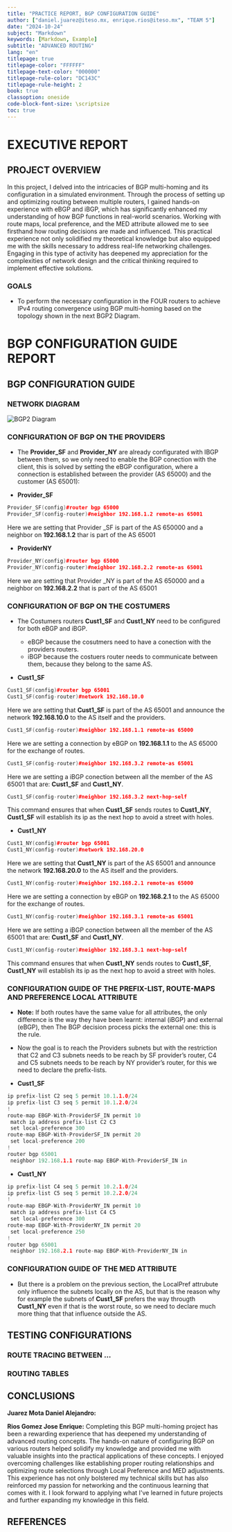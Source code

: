 ```yaml
---
title: "PRACTICE REPORT, BGP CONFIGURATION GUIDE"
author: ["daniel.juarez@iteso.mx, enrique.rios@iteso.mx", "TEAM 5"]
date: "2024-10-24"
subject: "Markdown"
keywords: [Markdown, Example]
subtitle: "ADVANCED ROUTING"
lang: "en"
titlepage: true
titlepage-color: "FFFFFF"
titlepage-text-color: "000000"
titlepage-rule-color: "DC143C"
titlepage-rule-height: 2
book: true
classoption: oneside
code-block-font-size: \scriptsize
toc: true
---
```


# EXECUTIVE REPORT

## PROJECT OVERVIEW

In this project, I delved into the intricacies of BGP multi-homing and its configuration in a simulated environment. Through the process of setting up and optimizing routing between multiple routers, I gained hands-on experience with eBGP and iBGP, which has significantly enhanced my understanding of how BGP functions in real-world scenarios. Working with route maps, local preference, and the MED attribute allowed me to see firsthand how routing decisions are made and influenced. This practical experience not only solidified my theoretical knowledge but also equipped me with the skills necessary to address real-life networking challenges. Engaging in this type of activity has deepened my appreciation for the complexities of network design and the critical thinking required to implement effective solutions.

### GOALS

- To perform the necessary configuration in the FOUR routers to achieve IPv4 routing convergence using BGP multi-homing based on the topology shown in the next BGP2 Diagram.

# BGP CONFIGURATION GUIDE REPORT

## BGP CONFIGURATION GUIDE

### NETWORK DIAGRAM

![BGP2 Diagram](image.png)


### CONFIGURATION OF BGP ON THE PROVIDERS

- The **Provider_SF** and **Provider_NY** are already configurated with IBGP between them, so we only need to enable the BGP conection with the client, this is solved by setting the eBGP configuration, where a connection is established between the provider (AS 65000) and the customer (AS 65001):

- **Provider_SF**
```cpp
Provider_SF(config)#router bgp 65000
Provider_SF(config-router)#neighbor 192.168.1.2 remote-as 65001
```
Here we are setting that Provider _SF is part of the AS 650000 and a neighbor on **192.168.1.2** thar is part of the AS 65001

- **ProviderNY**
```cpp
Provider_NY(config)#router bgp 65000
Provider_NY(config-router)#neighbor 192.168.2.2 remote-as 65001
```
Here we are setting that Provider _NY is part of the AS 650000 and a neighbor on **192.168.2.2** that is part of the AS 65001


### CONFIGURATION OF BGP ON THE COSTUMERS

- The Costumers routers **Cust1_SF** and **Cust1_NY** need to be configured for both eBGP and iBGP.
  - eBGP because the cosutmers need to have a conection with the providers routers.
  - iBGP because the costuers router needs to communicate between them, because they belong to the same AS.

- **Cust1_SF**
```cpp
Cust1_SF(config)#router bgp 65001
Cust1_SF(config-router)#network 192.168.10.0
```
Here we are setting that **Cust1_SF** is part of the AS 65001 and announce the network **192.168.10.0** to the AS itself and the providers.

```cpp
Cust1_SF(config-router)#neighbor 192.168.1.1 remote-as 65000
```
Here we are setting a connection by eBGP on **192.168.1.1** to the AS 65000 for the exchange of routes.

```cpp
Cust1_SF(config-router)#neighbor 192.168.3.2 remote-as 65001
```
Here we are setting a iBGP conection between all the member of the AS 65001 that are: **Cust1_SF** and **Cust1_NY**.

```cpp
Cust1_SF(config-router)#neighbor 192.168.3.2 next-hop-self
```
This command ensures that when **Cust1_SF** sends routes to **Cust1_NY**, **Cust1_SF** will establish its ip as the next hop to avoid a street with holes.



- **Cust1_NY**
```cpp
Cust1_NY(config)#router bgp 65001
Cust1_NY(config-router)#network 192.168.20.0
```
Here we are setting that **Cust1_NY** is part of the AS 65001 and announce the network **192.168.20.0** to the AS itself and the providers.

```cpp
Cust1_NY(config-router)#neighbor 192.168.2.1 remote-as 65000
```
Here we are setting a connection by eBGP on **192.168.2.1** to the AS 65000 for the exchange of routes.

```cpp
Cust1_NY(config-router)#neighbor 192.168.3.1 remote-as 65001
```
Here we are setting a iBGP conection between all the member of the AS 65001 that are: **Cust1_SF** and **Cust1_NY**.

```cpp
Cust1_NY(config-router)#neighbor 192.168.3.1 next-hop-self
```
This command ensures that when **Cust1_NY** sends routes to **Cust1_SF**, **Cust1_NY** will establish its ip as the next hop to avoid a street with holes.



### CONFIGURATION GUIDE OF THE PREFIX-LIST, ROUTE-MAPS AND PREFERENCE LOCAL ATTRIBUTE

- **Note:** If both routes have the same value for all attributes, the only difference is the way they have been learnt: internal (iBGP) and external (eBGP), then The BGP decision process picks the external one: this is the rule. 

- Now the goal is to reach the Providers subnets but with the restriction that C2 and C3 subnets needs to be reach by SF provider’s router, C4 and C5 subnets needs to be reach by NY provider’s router, for this we need to declare the prefix-lists.

- **Cust1_SF**
```cpp
ip prefix-list C2 seq 5 permit 10.1.1.0/24
ip prefix-list C3 seq 5 permit 10.1.2.0/24
!
route-map EBGP-With-ProviderSF_IN permit 10
 match ip address prefix-list C2 C3
 set local-preference 300
route-map EBGP-With-ProviderSF_IN permit 20
 set local-preference 200
!
router bgp 65001
 neighbor 192.168.1.1 route-map EBGP-With-ProviderSF_IN in
```

- **Cust1_NY**
```cpp
ip prefix-list C4 seq 5 permit 10.2.1.0/24
ip prefix-list C5 seq 5 permit 10.2.2.0/24
!
route-map EBGP-With-ProviderNY_IN permit 10
 match ip address prefix-list C4 C5
 set local-preference 300
route-map EBGP-With-ProviderNY_IN permit 20
 set local-preference 250
!
router bgp 65001
 neighbor 192.168.2.1 route-map EBGP-With-ProviderNY_IN in
```

### CONFIGURATION GUIDE OF THE MED ATTRIBUTE

- But there is a problem on the previous section, the LocalPref attrubute only influence the subnets locally on the AS, but that is the reason why for example the subnets of **Cust1_SF** prefers the way througth **Cust1_NY** even if that is the worst route, so we need to declare much more thing that that influence outside the AS. 

## TESTING CONFIGURATIONS

### ROUTE TRACING BETWEEN ...



### ROUTING TABLES



## CONCLUSIONS

**Juarez Mota Daniel Alejandro:** 

**Rios Gomez Jose Enrique:** Completing this BGP multi-homing project has been a rewarding experience that has deepened my understanding of advanced routing concepts. The hands-on nature of configuring BGP on various routers helped solidify my knowledge and provided me with valuable insights into the practical applications of these concepts. I enjoyed overcoming challenges like establishing proper routing relationships and optimizing route selections through Local Preference and MED adjustments. This experience has not only bolstered my technical skills but has also reinforced my passion for networking and the continuous learning that comes with it. I look forward to applying what I've learned in future projects and further expanding my knowledge in this field.


## REFERENCES